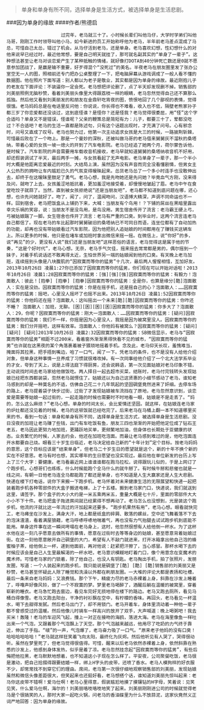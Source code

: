 > 单身和单身有所不同，选择单身是生活方式，被选择单身是生活悲剧。

###因为单身的缘故
####作者/熊德启

						过完年，老马就三十了。小时候长辈们叫他马仔，大学时学弟们叫他马哥，刚刚工作时领导叫他小马，如今新进的员工开始称呼他为老马，半年前老马差点混成了马总，可惜自己太怂，错过了机会。从马仔活到老马，还是单身。老马喜欢幻想，性幻想什么的对他来说早已经过时，最近他常想，要是自己明天就挂了，那可就名副其实的“单身了一辈子”。这种想法甚至让老马对谈恋爱产生了某种抵触的情绪，就好像打DOTA到40分钟死亡数还是0就不愿意参加团战了，是赢是输不重要，好歹得混个“没死过”的美名。半夜老马在朋友圈里发了张办公室空无一人的图，照相前还专门把办公桌整理了一下，把电脑屏幕从游戏调成了一般人看不懂的数据图。他在照片下面写道：别人都以为老子是敬业，其实都是因为单身的缘故。最近刚抱儿子的老友在下面评论：不装逼你一定会死。老马想把评论删了，点了半天却发现删不掉。销售部的刘美丽照例无脑秒赞，看着刘美丽头像里大得跟荔枝一样的眼睛，老马忽然觉得自己还不算那么孤独。然后他又看到刘美丽发的和朋友在金鼎轩吃宵夜的图，愤恨地回了几个鄙视的表情，觉得很饿。老马妈妈总是在电话里反问他：你说说，你长得也不难看，收入也不低，隔壁老熊家孙子都三岁了你恋爱都还没谈过，这到底怪谁？是怪你？还是怪我？老马觉得很委屈，用“怪”这个字合适吗？单身又不是错误，怪谁呢？父亲的鞭策总是简短有力：儿子，都要三十了，荤都没吃过？不合适吧？老马的生活一直都是陈述句，只有这个话题出现时，才充满了问号。心有邪念时，问号又直成了叹号。老马也努力过，他第一次主动追求女孩是大三的时候，一路披荆斩棘，可惜最后败在了一个吻上。那是一个曼妙的深秋，还被叫做马哥的老马借来舅舅灰不溜秋的桑塔纳，带着心爱的女孩一坡一熄火的开到了汽车电影院。老马已经追了她两个月，荷尔蒙告诉他，是时候了。汽车影院的声音需要用车载收音机接收，老马早就知道舅舅的桑塔纳收音机不好用，却还假装调试了半天，最后两手一摊，与女孩看起了无声电影。老马单身了一辈子，那一个半小时大概是他距离恋爱最近的时刻。大结局上演，虽然因为没有声音而完全没看懂剧情，但男女主人公热烈的拥吻让车内尴尬已久的气氛变得暧昧起来。怂货老马怂了一个多小时连手也没敢伸出去，却终于在这暧昧里鼓足了勇气。老马心想，我是先吻她还是先问她？毕竟血气方刚，没来得及问，就吻了上去。女孩羞涩地抵抗着，更加羞涩地接受着，却慢慢地皱起了眉。老马中午在食堂吃饺子就蒜了。当然，直到被女孩拒绝说“还是当朋友吧”，老马都不知道到底问题在哪，还心想，也许先问她就好了。吻了，闻了，问了，温闻吻问，汉语博大精深，声调不同命运也不一样。回到宿舍，老马把饭盒从上铺扔下来，大喊：当朋友有个鸟用！？下铺的屌丝在黑暗里露出幸灾乐祸的笑容，说：当朋友不是没鸟用，是鸟没用。男生宿舍传开了流言：老马霸王硬上弓，弓被姑娘踹了一脚。女生宿舍也传开了流言：老马有严重的口臭。到毕业时，这两个流言连老马自己都信了。现在老马的车比起那时舅舅破旧的桑塔纳已不可同日而语，连坐位都有了自动加热的功能，却再也没有带姑娘看过汽车影院，因为他把别人追姑娘的时间都用在了赚钱买这辆车上。所以更多的时候，他只是在堵车或加班时拿出微信来摇一摇。在微信上，说“你好”的多，说“再见”的少，更没有人说“我们还是当朋友吧”这样恶俗的语言，老马觉得这是属于他的节奏，“这是个好时代”，老马心想。无奈，老马手气欠佳，摇来摇去常常都是男的，偶尔摇到一个妹子，对着手机说话还不敢离得太近，生怕世界另一端的姑娘闻到他的口臭。有天晚上老马加班，连续摇到头像是八块腹肌的“因寂寞而等你的猛男”十几次，最后两人惺惺相惜，互加好友。2013年10月26日 凌晨1:27你已添加了因寂寞而等你的猛男，你们现在可以开始对话啦！2013年10月26日 凌晨1:28因寂寞而等你的猛男：[强][强][强]因寂寞而等你的猛男：有毅力！泡面散人：彼此！[抱拳] [抱拳] [抱拳]因寂寞而等你的猛男：全是你，也算是缘分[酷]泡面散人：实在是没劲。因寂寞而等你的猛男：你是在摇手机，还是摇自己的心？泡面散人：……因寂寞而等你的猛男：摇吧，心里没人摇坏了也摇不出来。2013年10月26日 凌晨1:52因寂寞而等你的猛男：你他妈还在摇？泡面散人：这叫摇出一个未来[酷][酷]因寂寞而等你的猛男：你咋还不睡？ 泡面散人：加班，无聊。[困][困][困][困]因寂寞而等你的猛男：你多大了？泡面散人：29，你呢？因寂寞而等你的猛男：刚大一泡面散人：……因寂寞而等你的猛男：[疑问]因寂寞而等你的猛男：我们不一样，你摇是因为心里没人，我摇是因为被窝里没人。因寂寞而等你的猛男：我们分开摇吧，这样有效率。泡面散人：你他妈有被窝么？因寂寞而等你的猛男：[疑问] [疑问] [疑问]2013年10月26日 凌晨2:32因寂寞而等你的猛男：SB微信显示，老马与“因寂寞而等你的猛男”相距不过200米，看着窗外渐渐黑得快看不见的城市，“因寂寞而等你的猛男”也许就在这黑夜的某个角落裹着被子猥琐地摇着手机。念及此，老马仰天长叹，羞愧难当，掩面将其拉黑，把手捂到嘴边，哈了一口气，闻了一下。凭老马的条件，也不是没有人给他介绍对象，但单身这种事情一旦养成了习惯就很难改掉。有一次同事给他介绍了一个北大法学系毕业的才女，夸到了天上，说是上得法庭下得厨房，还会说韩语，第一次见面姑娘对老马印象不错，主动说找时间去老马家给他做饭吃。两人择日一起去超市买菜，结账时，老马付完钱转头发现姑娘已经把东西都装袋，忽然老马就愣住了。姑娘还以为自己这贤惠的小细节感动了老马，谁知老马感到的却是一种莫名的不适，仿佛自己花二十几年筑起的坚固碉堡竟然进来了奸细。去停车场的路上，老马提着袋子快步过街，过街了才发现姑娘被车流挡在了原地，老马忽然意识到，谈恋爱是需要等姑娘一起过街的，一起走路的时候也需要时不时地看一眼，姑娘是不是走丢了。“妈的，怎么这么麻烦？”老马心想。单身的时间太长，会比爱情还坚固。就这样，在姑娘连老马家的炉灶都还没见着的时候，老马的这顿饭就已经吃完了。后来老马在马桶上翻一本不知道哪里买来的书，看到一句话：单身和单身有所不同，选择单身是生活方式，被选择单身是生活悲剧。没日没夜的加班让老马赚了些钱，出门有车吃饭有鱼，朋友三四也渐渐的开始把他定位成了钻石王老五，老马因此更努力地加班，更踊跃地买单，更频繁地加油，但身体也长期处于亚健康的状态。业务繁忙的时候，人家去约会，他还在加班吃泡面。而最让老马感到难过的是，他吃泡面连开水都要自己烧。眼看三十岁生日临近，老马决定给自己新的“十年计划”定个目标。按老马妈妈的意思，这个目标应该是“结束单身”，但老马二十岁生日的愿望就是这个，新的十年不换个新的实在不好意思。老马有时也想，其实哪年的生日愿望也没实现过。最后他在单位新发的台历上写上了三个大字：要健康。老马看最近网上谁谁谁都在跑马拉松，说得跟玩儿似的，于是上网订了个跑步机，心想哥们也练练，什么时候能跑个全马什么的就牛掰了。有时候牛掰和悲催也就是一线之间，有朝一日他老马连全马都能跑了都还是单身，也不知道是人生大赢家还是人生大悲剧。快递在楼下打电话，说你下来搬一下跑步机。老马怀着对未来健康生活的无限展望和快递一起把装着跑步机各种零部件的大盒子搬进电梯，上了十五楼。搬到老马家门口，快递说，我们就送到这里，请签字。那个盒子的大小大约是一米五乘两米五，重量大概是七十斤，里面的零部件大大小小不下十件。老马把盒子拖进房间就已经累得不想再动了。老马怎么也没想到，光是装这个跑步机，他流的汗就比这一年流过的汗加起来还要多。“跑步机果然有用”，老马心想。眼看就快完工，老马瘫坐在沙发上，满身大汗，地上都是纸盒的碎屑、散落的螺丝，空中还飞舞着落不下去的泡沫渣渣，看着满屋狼藉，老马呼哧呼哧地喘着气，再也没有力气抬腿去试试跑步机到底能不能用。单身这件事在这一瞬间垮塌在老马身上，这时，他忽然很想有人给他倒一杯水。为了这杯水他在这一刻几乎愿意去做所有的事情，愿意在过街时去等等身边的姑娘，甚至愿意背着姑娘过街。在这一刻他愿意敞开自己碉堡的大门，希望有人不敲门就进来，打开冰箱拿出他自己泡的蜂蜜柚子茶，给他倒上一杯，递到他面前，再对他说：赶紧把汗擦了，当心感冒。那杯水喝下去的时候应该会是自己人生里最解渴的一杯水吧，老马意识模糊地盯着门口，像个用意念在变魔术的魔术师。可惜老马家的门锁着，除了他自己，也没人有钥匙。老马掏出手机，拍了张照片，发朋友圈，写道：一个人装起来的跑步机，我只能说是碉堡了[酷] [酷] [酷]销售部的刘美丽又是秒赞，老马甚至怀疑此人除了睡觉和洗澡以外都在刷朋友圈。一大堆的评论大都是表扬和吐槽，最后一条来自老马妈妈：又浪费钱。那个下午，精疲力尽的老马赤裸着上身，斜靠在沙发上睡着了，呼噜声好像风铃，做了一个不寂寞的梦。梦里老马喝醉了，酒醒后躺在温暖的被窝里，穿着崭新的睡衣。老马急忙跑去窗边，看见车完好无损地停在楼下的路边。老马又跑去厕所，看见马桶白得像雪。老马又跑去阳台，干净的衬衫飘在空中，有柠檬的香味。再回头，老马看见一杯温水，喝下去甜得发腻。然后老马出门了，却不用锁门。老马开着车，身体里流动着一种他一辈子都不曾感受过的温暖。然后他像儿时骑车一样高兴的放开了双手，大声喊道：晚上喝粥吧！我去买米！轰隆！老马的车迎风飞起，撞上一对正在接吻的海鸥，落进大海。老马在海里像鱼一样吐出来一个气泡，又跟着那个气泡飘上了天空。那个气泡越来越远，他用尽了吃奶的力气终于靠近，伸出了手指。“啵”的一声，气泡爆了，老马奋力吸了一口气。“原来老子他妈的没有口臭！哈哈哈哈哈哈！”老马就这样狂笑着飞向太阳，最终化为灰烬。然后他听见有人哭了，哭得很动听。虽然在梦里死了，但老马觉得很值得。可惜，醒来以后老马依然赤裸着上身，依然斜靠在熟悉的沙发上，他感到身体发热，似乎是着了凉。老马忽然挂念起“因寂寞而等你的猛男”，有些后悔把他拉黑，老马默默地想着，也不知道这小子现在怎么样了。平安夜，公司聚餐吃饭，老马很是激动，把自己拾掇得跟要结婚一样，绑上H字头的皮带，还喷了香水。老马人模狗样的好衣服不少，却常常找不到穿它们的理由。席间，老马第一次很仔细地观察销售部的刘美丽，发现姑娘虽然和微信头像差距很大，但笑起来也还挺好看，老马想搭个话，谁知道刘美丽先惊叫起来：老马你这皮带不错啊！爱马仕啊！老马心里得意，假装尴尬地摸了摸镶钻的H字母，笑着说：见笑见笑，什么爱马仕啊，海尔的！刘美丽咯吱咯吱地笑了起来。刘美丽刚刚进公司的时候就觉得老马是个很搞笑的人，那时大家一起吃火锅，问老马的香油碟里为什么不放蒜泥，这家伙竟然义正词严地回答：因为单身的缘故。			  		